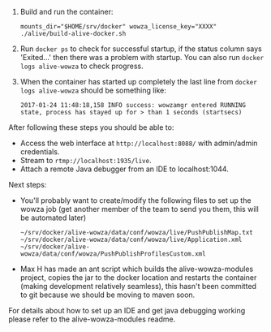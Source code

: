 1. Build and run the container:

	```
	mounts_dir="$HOME/srv/docker" wowza_license_key="XXXX" ./alive/build-alive-docker.sh
	```
2. Run `docker ps` to check for successful startup, if the status column says 'Exited...' then there was a problem with startup. You can also run `docker logs alive-wowza` to check progress.
3. When the container has started up completely the last line from `docker logs alive-wowza` should be something like:

	```
	2017-01-24 11:48:18,158 INFO success: wowzamgr entered RUNNING state, process has stayed up for > than 1 seconds (startsecs)
	```

After following these steps you should be able to:
- Access the web interface at `http://localhost:8088/` with admin/admin credentials.
- Stream to `rtmp://localhost:1935/live`.
- Attach a remote Java debugger from an IDE to localhost:1044.

Next steps:
- You'll probably want to create/modify the following files to set up the wowza job (get another member of the team to send you them, this will be automated later)

	```
	~/srv/docker/alive-wowza/data/conf/wowza/live/PushPublishMap.txt
	~/srv/docker/alive-wowza/data/conf/wowza/live/Application.xml
	~/srv/docker/alive-wowza/data/conf/wowza/PushPublishProfilesCustom.xml
	```
- Max H has made an ant script which builds the alive-wowza-modules project, copies the jar to the docker location and restarts the container (making development relatively seamless), this hasn't been committed to git because we should be moving to maven soon.

For details about how to set up an IDE and get java debugging working please refer to the alive-wowza-modules readme.

